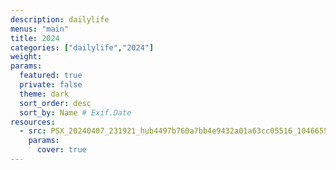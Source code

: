 ```yaml
---
description: dailylife
menus: "main"
title: 2024
categories: ["dailylife","2024"]
weight: 
params:
  featured: true
  private: false
  theme: dark
  sort_order: desc
  sort_by: Name # Exif.Date
resources:
  - src: PSX_20240407_231921_hub4497b760a7bb4e9432a01a63cc05516_1046655_filter_10933573887768330671.jpg
    params:
      cover: true
---
```

